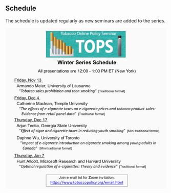 ## Schedule

The schedule is updated regularly as new seminars are added to the series.

<img src="schedule_winter_v2.jpg" width="700"/>
